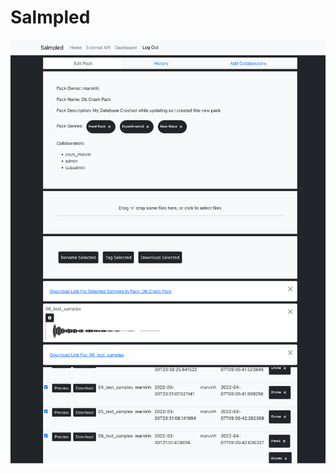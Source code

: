# Salmpled

![Alt text](localhost_3000_edit_marvinh_db-crash-pack.png?raw=true "Salmpled Collaborative Editing Screen")
